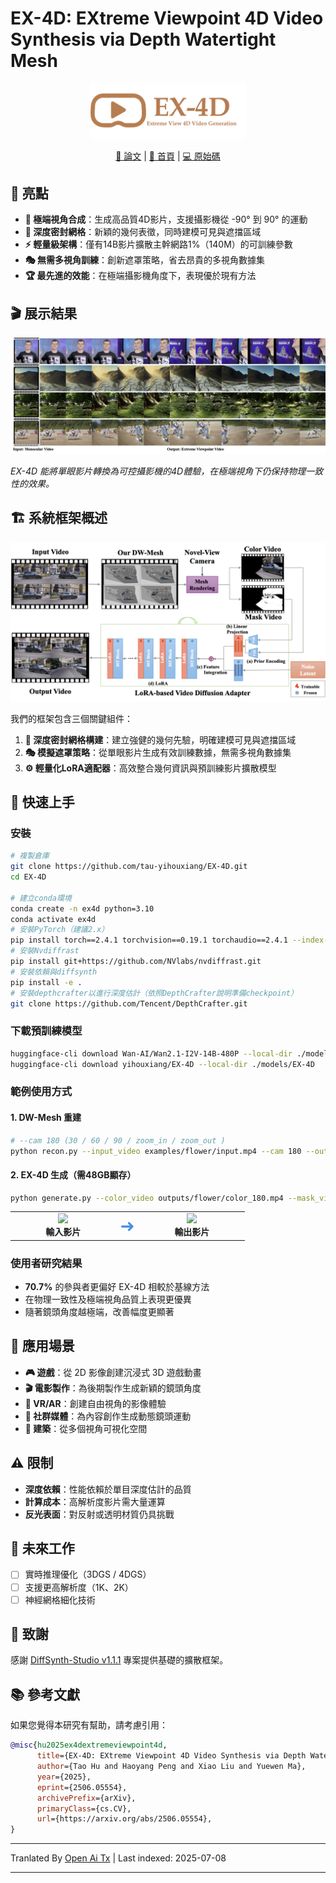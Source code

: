 # EX-4D: EXtreme Viewpoint 4D Video Synthesis via Depth Watertight Mesh

<div align="center">

<img src="https://raw.githubusercontent.com/tau-yihouxiang/EX-4D/main/docs/Logo.png" alt="EX-4D Logo" width="250">

[📄 論文](https://arxiv.org/abs/2506.05554)  |  [🎥 首頁](https://tau-yihouxiang.github.io/projects/EX-4D/EX-4D.html)  |  [💻 原始碼](https://github.com/tau-yihouxiang/EX-4D)

</div>



## 🌟 亮點

- **🎯 極端視角合成**：生成高品質4D影片，支援攝影機從 -90° 到 90° 的運動
- **🔧 深度密封網格**：新穎的幾何表徵，同時建模可見與遮擋區域
- **⚡ 輕量級架構**：僅有14B影片擴散主幹網路1%（140M）的可訓練參數
- **🎭 無需多視角訓練**：創新遮罩策略，省去昂貴的多視角數據集
- **🏆 最先進的效能**：在極端攝影機角度下，表現優於現有方法

## 🎬 展示結果

<div align="center">
<img src="https://raw.githubusercontent.com/tau-yihouxiang/EX-4D/main/docs/teaser.png" alt="EX-4D Demo Results" width="800">
</div>

*EX-4D 能將單眼影片轉換為可控攝影機的4D體驗，在極端視角下仍保持物理一致性的效果。*

## 🏗️ 系統框架概述

<div align="center">
<img src="https://raw.githubusercontent.com/tau-yihouxiang/EX-4D/main/docs/overview.png" alt="EX-4D Architecture">
</div>

我們的框架包含三個關鍵組件：

1. **🔺 深度密封網格構建**：建立強健的幾何先驗，明確建模可見與遮擋區域
2. **🎭 模擬遮罩策略**：從單眼影片生成有效訓練數據，無需多視角數據集
3. **⚙️ 輕量化LoRA適配器**：高效整合幾何資訊與預訓練影片擴散模型

## 🚀 快速上手

### 安裝

```bash
# 複製倉庫
git clone https://github.com/tau-yihouxiang/EX-4D.git
cd EX-4D

# 建立conda環境
conda create -n ex4d python=3.10
conda activate ex4d
# 安裝PyTorch（建議2.x）
pip install torch==2.4.1 torchvision==0.19.1 torchaudio==2.4.1 --index-url https://download.pytorch.org/whl/cu124
# 安裝Nvdiffrast
pip install git+https://github.com/NVlabs/nvdiffrast.git
# 安裝依賴與diffsynth
pip install -e .
# 安裝depthcrafter以進行深度估計（依照DepthCrafter說明準備checkpoint）
git clone https://github.com/Tencent/DepthCrafter.git
```

### 下載預訓練模型
```bash
huggingface-cli download Wan-AI/Wan2.1-I2V-14B-480P --local-dir ./models/Wan-AI
huggingface-cli download yihouxiang/EX-4D --local-dir ./models/EX-4D
```

### 範例使用方式
#### 1. DW-Mesh 重建
```bash
# --cam 180 (30 / 60 / 90 / zoom_in / zoom_out )
python recon.py --input_video examples/flower/input.mp4 --cam 180 --output_dir outputs/flower --save_mesh
```
#### 2. EX-4D 生成（需48GB顯存）
```bash
python generate.py --color_video outputs/flower/color_180.mp4 --mask_video outputs/flower/mask_180.mp4 --output_video outputs/flower/output.mp4
```

<table>
<tr>
<td width="45%" align="center">
<img src="https://raw.githubusercontent.com/tau-yihouxiang/EX-4D/main/examples/flower/input.gif" width="100%">
<br><b>輸入影片</b>
</td>
<td align="center">
<div style="font-size: 2em; color: #4A90E2; padding: 0 0px;">
  ➜
</div>
</td>
<td width="45%" align="center">
<img src="https://raw.githubusercontent.com/tau-yihouxiang/EX-4D/main/examples/flower/output.gif" width="100%">
<br><b>輸出影片</b>
</td>
</tr> 
</table>

<!-- ## 📊 效能

### 定量結果
| 方法 | FID (極端) ↓ | FVD (極端) ↓ | VBench 分數 ↑ |
|--------|-----------------|-----------------|----------------|
| ReCamMaster | 64.68 | 943.45 | 0.434 |
| TrajectoryCrafter | 65.33 | 893.80 | 0.447 |
| TrajectoryAttention | 62.49 | 912.14 | 0.389 |
| **EX-4D (本論文)** | **55.42** | **823.61** | **0.450** | -->

### 使用者研究結果

- **70.7%** 的參與者更偏好 EX-4D 相較於基線方法
- 在物理一致性及極端視角品質上表現更優異
- 隨著鏡頭角度越極端，改善幅度更顯著


## 🎯 應用場景

- **🎮 遊戲**：從 2D 影像創建沉浸式 3D 遊戲動畫
- **🎬 電影製作**：為後期製作生成新穎的鏡頭角度
- **🥽 VR/AR**：創建自由視角的影像體驗
- **📱 社群媒體**：為內容創作生成動態鏡頭運動
- **🏢 建築**：從多個視角可視化空間

<!-- ## 📈 基準測試 -->

<!-- ### 視角範圍評估

| 範圍 | 小 (0°→30°) | 大 (0°→60°) | 極端 (0°→90°) | 全域 (-90°→90°) |
|-------|----------------|----------------|------------------|-----------------|
| FID 分數 | 44.19 | 50.30 | 55.42 | - |
| 性能差距 | +9.1% 更佳 | +8.9% 更佳 | +11.3% 更佳 | +15.5% 更佳 | -->

<!-- *性能差距為相較於每一類別中第二佳方法的提升幅度。* -->

## ⚠️ 限制

- **深度依賴**：性能依賴於單目深度估計的品質
- **計算成本**：高解析度影片需大量運算
- **反光表面**：對反射或透明材質仍具挑戰

## 🔮 未來工作
- [ ] 實時推理優化（3DGS / 4DGS）
- [ ] 支援更高解析度（1K、2K）
- [ ] 神經網格細化技術

## 🙏 致謝

感謝 [DiffSynth-Studio v1.1.1](https://github.com/modelscope/DiffSynth-Studio/tree/v1.1.1) 專案提供基礎的擴散框架。

## 📚 參考文獻

如果您覺得本研究有幫助，請考慮引用：

```bibtex
@misc{hu2025ex4dextremeviewpoint4d,
      title={EX-4D: EXtreme Viewpoint 4D Video Synthesis via Depth Watertight Mesh}, 
      author={Tao Hu and Haoyang Peng and Xiao Liu and Yuewen Ma},
      year={2025},
      eprint={2506.05554},
      archivePrefix={arXiv},
      primaryClass={cs.CV},
      url={https://arxiv.org/abs/2506.05554}, 
}
```


---


Tranlated By [Open Ai Tx](https://github.com/OpenAiTx/OpenAiTx) | Last indexed: 2025-07-08


---